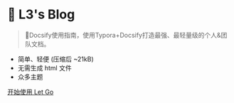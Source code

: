 
<!-- _coverpage.md -->

# 💪 L3's Blog 

> 💪Docsify使用指南，使用Typora+Docsify打造最强、最轻量级的个人&团队文档。

- 简单、轻便 (压缩后 ~21kB)
- 无需生成 html 文件
- 众多主题


[开始使用 Let Go](/README.md)